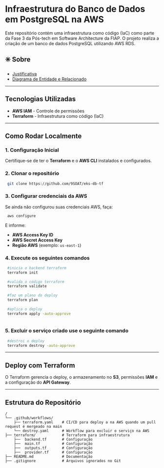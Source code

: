 # Infraestrutura do Banco de Dados em PostgreSQL na AWS
Este repositório contém uma infraestrutura como código (IaC) como parte da Fase 3 da Pós-tech em Software Architecture da FIAP. O projeto realiza a criação de um banco de dados PostgreSQL utilizando AWS RDS.
## ✳️ Sobre
- [Justificativa](/docs/Justificativa.md)
- [Diagrama de Entidade e Relacionado](/docs/der.jpeg)

---

## Tecnologias Utilizadas

- **AWS IAM** - Controle de permissões
- **Terraform** - Infraestrutura como código (IaC)

---

## Como Rodar Localmente

### 1. Configuração Inicial

Certifique-se de ter o **Terraform** e o **AWS CLI** instalados e configurados.

### 2. Clonar o repositório

```sh
 git clone https://github.com/9SOAT/eks-db-tf
```

### 3. Configurar credenciais da AWS

Se ainda não configurou suas credenciais AWS, faça:

```sh
 aws configure
```

E informe:
- **AWS Access Key ID**
- **AWS Secret Access Key**
- **Região AWS** (exemplo: `us-east-1`)

### 4. Execute os seguintes comandos

```sh
 #inicia o backend terraform
 terraform init
   
 #valida o código terraform
 terraform validate
   
 #faz um plano do deploy
 terraform plan
  
 #aplica o deploy
 terraform apply -auto-approve
  

```

### 5. Excluir o serviço criado use o seguinte comando


```sh
 #destroi o deploy
 terraform destroy -auto-approve
```

---


## Deploy com Terraform

O Terraform gerencia o deploy, o armazenamento no **S3**, permissões **IAM** e a configuração do **API Gateway**.

---

## Estrutura do Repositório

```
/
└── .github/workflows/     
    ├── terraform.yaml    # CI/CD para deploy a na AWS quando um pull request é mergeado na main
    └── destroy.yaml      # Workflow para excluir o serviço na AWS
├── terraform/            # Terraform para infraestrutura
    ├──  backend.tf       # Configuração
    ├──  main.tf          # Configuração
    ├──  outputs.tf       # Configuração
    ├──  provider.tf      # Configuração
├── README.md             # Documentação
├── .gitignore            # Arquivos ignorados no Git
```
